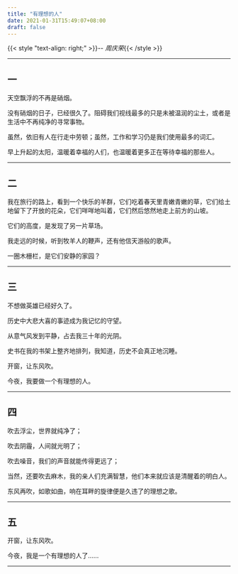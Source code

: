 ```yaml
---
title: "有理想的人"
date: 2021-01-31T15:49:07+08:00
draft: false
---
```


{{< style "text-align: right;" >}}-- _周庆荣_{{< /style >}}

---

## 一

天空飘浮的不再是硝烟。

没有硝烟的日子，已经很久了。阻碍我们视线最多的只是未被温润的尘土，或者是生活中不再纯净的寻常事物。

虽然，依旧有人在行走中劳顿；虽然，工作和学习仍是我们使用最多的词汇。

早上升起的太阳，温暖着幸福的人们，也温暖着更多正在等待幸福的那些人。

---

## 二

我在旅行的路上，看到一个快乐的羊群，它们吃着春天里青嫩青嫩的草，它们给土地留下了开放的花朵，它们咩咩地叫着，它们然后悠然地走上前方的山坡。

它们的高度，是发现了另一片草场。

我走远的时候，听到牧羊人的鞭声，还有他信天游般的歌声。

一圈木栅栏，是它们安静的家园？

---

## 三

不想做英雄已经好久了。

历史中大悲大喜的事迹成为我记忆的守望。

从意气风发到平静，占去我三十年的光阴。

史书在我的书架上整齐地排列，我知道，历史不会真正地沉睡。

开窗，让东风吹。

今夜，我要做一个有理想的人。

---

## 四

吹去浮尘，世界就纯净了；

吹去阴霾，人间就光明了；

吹去噪音，我们的声音就能传得更远了；

当然，还要吹去麻木，我的亲人们充满智慧，他们本来就应该是清醒着的明白人。

东风再吹，如歌如曲，响在耳畔的旋律便是久违了的理想之歌。

---

## 五

开窗，让东风吹。

今夜，我是一个有理想的人了……

---
